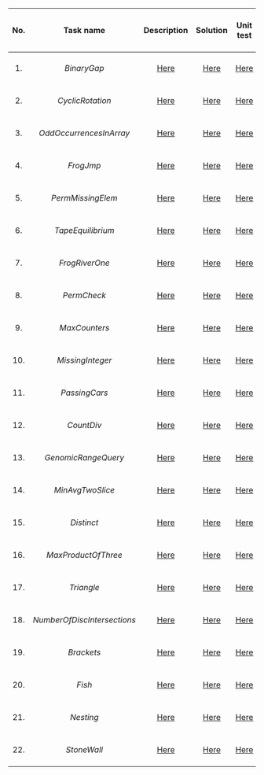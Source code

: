 | No. |          Task name          |                                         Description                                          |                                                           Solution                                                            |                                                             Unit test                                                             | Correctness / Performance / Score |
|:---:|:---------------------------:|:--------------------------------------------------------------------------------------------:|:-----------------------------------------------------------------------------------------------------------------------------:|:---------------------------------------------------------------------------------------------------------------------------------:|:---------------------------------:|
| 1.  |         _BinaryGap_         |        [Here](https://app.codility.com/programmers/lessons/1-iterations/binary_gap/)         |       [Here](https://github.com/msrokaw/algorithmic-tasks/blob/master/src/main/java/lesson1_iterations/BinaryGap.java)        |       [Here](https://github.com/msrokaw/algorithmic-tasks/blob/master/src/test/java/lesson1_iterations/BinaryGapTest.java)        |        100% / 100% / 100%         |
| 2.  |      _CyclicRotation_       |        [Here](https://app.codility.com/programmers/lessons/2-arrays/cyclic_rotation/)        |       [Here](https://github.com/msrokaw/algorithmic-tasks/blob/master/src/main/java/lesson2_arrays/CyclicRotation.java)       |       [Here](https://github.com/msrokaw/algorithmic-tasks/blob/master/src/test/java/lesson2_arrays/CyclicRotationTest.java)       |        100% / 100% / 100%         |
| 3.  |   _OddOccurrencesInArray_   |   [Here](https://app.codility.com/programmers/lessons/2-arrays/odd_occurrences_in_array/)    |   [Here](https://github.com/msrokaw/algorithmic-tasks/blob/master/src/main/java/lesson2_arrays/OddOccurrencesInArray.java)    |   [Here](https://github.com/msrokaw/algorithmic-tasks/blob/master/src/test/java/lesson2_arrays/OddOccurrencesInArrayTest.java)    |        100% / 100% / 100%         |
| 4.  |          _FrogJmp_          |       [Here](https://app.codility.com/programmers/lessons/3-time_complexity/frog_jmp/)       |      [Here](https://github.com/msrokaw/algorithmic-tasks/blob/master/src/main/java/lesson3_timeComplexity/FrogJmp.java)       |      [Here](https://github.com/msrokaw/algorithmic-tasks/blob/master/src/test/java/lesson3_timeComplexity/FrogJmpTest.java)       |        100% / 100% / 100%         |
| 5.  |      _PermMissingElem_      |  [Here](https://app.codility.com/programmers/lessons/3-time_complexity/perm_missing_elem/)   |  [Here](https://github.com/msrokaw/algorithmic-tasks/blob/master/src/main/java/lesson3_timeComplexity/PermMissingElem.java)   |  [Here](https://github.com/msrokaw/algorithmic-tasks/blob/master/src/test/java/lesson3_timeComplexity/PermMissingElemTest.java)   |        100% / 100% / 100%         |
| 6.  |      _TapeEquilibrium_      |   [Here](https://app.codility.com/programmers/lessons/3-time_complexity/tape_equilibrium/)   |  [Here](https://github.com/msrokaw/algorithmic-tasks/blob/master/src/main/java/lesson3_timeComplexity/TapeEquilibrium.java)   |  [Here](https://github.com/msrokaw/algorithmic-tasks/blob/master/src/test/java/lesson3_timeComplexity/TapeEquilibriumTest.java)   |        100% / 100% / 100%         |
| 7.  |       _FrogRiverOne_        |   [Here](https://app.codility.com/programmers/lessons/4-counting_elements/frog_river_one/)   |   [Here](https://github.com/msrokaw/algorithmic-tasks/blob/master/src/main/java/lesson4_countingElements/FrogRiverOne.java)   |   [Here](https://github.com/msrokaw/algorithmic-tasks/blob/master/src/test/java/lesson4_countingElements/FrogRiverOneTest.java)   |        100% / 100% / 100%         |
| 8.  |         _PermCheck_         |     [Here](https://app.codility.com/programmers/lessons/4-counting_elements/perm_check/)     |    [Here](https://github.com/msrokaw/algorithmic-tasks/blob/master/src/main/java/lesson4_countingElements/PermCheck.java)     |    [Here](https://github.com/msrokaw/algorithmic-tasks/blob/master/src/test/java/lesson4_countingElements/PermCheckTest.java)     |        100% / 100% / 100%         |
| 9.  |        _MaxCounters_        |    [Here](https://app.codility.com/programmers/lessons/4-counting_elements/max_counters/)    |   [Here](https://github.com/msrokaw/algorithmic-tasks/blob/master/src/main/java/lesson4_countingElements/MaxCounters.java)    |   [Here](https://github.com/msrokaw/algorithmic-tasks/blob/master/src/test/java/lesson4_countingElements/MaxCountersTest.java)    |        100% / 100% / 100%         |
| 10. |      _MissingInteger_       |  [Here](https://app.codility.com/programmers/lessons/4-counting_elements/missing_integer/)   |  [Here](https://github.com/msrokaw/algorithmic-tasks/blob/master/src/main/java/lesson4_countingElements/MissingInteger.java)  |  [Here](https://github.com/msrokaw/algorithmic-tasks/blob/master/src/test/java/lesson4_countingElements/MissingIntegerTest.java)  |        100% / 100% / 100%         |
| 11. |        _PassingCars_        |       [Here](https://app.codility.com/programmers/lessons/5-prefix_sums/passing_cars/)       |      [Here](https://github.com/msrokaw/algorithmic-tasks/blob/master/src/main/java/lesson5_prefixSums/PassingCars.java)       |      [Here](https://github.com/msrokaw/algorithmic-tasks/blob/master/src/test/java/lesson5_prefixSums/PassingCarsTest.java)       |        100% / 100% / 100%         |
| 12. |         _CountDiv_          |        [Here](https://app.codility.com/programmers/lessons/5-prefix_sums/count_div/)         |        [Here](https://github.com/msrokaw/algorithmic-tasks/blob/master/src/main/java/lesson5_prefixSums/CountDiv.java)        |        [Here](https://github.com/msrokaw/algorithmic-tasks/blob/master/src/test/java/lesson5_prefixSums/CountDivTest.java)        |        100% / 100% / 100%         |
| 13. |     _GenomicRangeQuery_     |   [Here](https://app.codility.com/programmers/lessons/5-prefix_sums/genomic_range_query/)    |   [Here](https://github.com/msrokaw/algorithmic-tasks/blob/master/src/main/java/lesson5_prefixSums/GenomicRangeQuery.java)    |   [Here](https://github.com/msrokaw/algorithmic-tasks/blob/master/src/test/java/lesson5_prefixSums/GenomicRangeQueryTest.java)    |        100% / 100% / 100%         |
| 14. |      _MinAvgTwoSlice_       |    [Here](https://app.codility.com/programmers/lessons/5-prefix_sums/min_avg_two_slice/)     |     [Here](https://github.com/msrokaw/algorithmic-tasks/blob/master/src/main/java/lesson5_prefixSums/MinAvgTwoSlice.java)     |     [Here](https://github.com/msrokaw/algorithmic-tasks/blob/master/src/test/java/lesson5_prefixSums/MinAvgTwoSliceTest.java)     |        100% / 100% / 100%         |
| 15. |         _Distinct_          |           [Here](https://app.codility.com/programmers/lessons/6-sorting/distinct/)           |         [Here](https://github.com/msrokaw/algorithmic-tasks/blob/master/src/main/java/lesson6_sorting/Distinct.java)          |         [Here](https://github.com/msrokaw/algorithmic-tasks/blob/master/src/test/java/lesson6_sorting/DistinctTest.java)          |        100% / 100% / 100%         |
| 16. |     _MaxProductOfThree_     |     [Here](https://app.codility.com/programmers/lessons/6-sorting/max_product_of_three/)     |     [Here](https://github.com/msrokaw/algorithmic-tasks/blob/master/src/main/java/lesson6_sorting/MaxProductOfThree.java)     |     [Here](https://github.com/msrokaw/algorithmic-tasks/blob/master/src/test/java/lesson6_sorting/MaxProductOfThreeTest.java)     |        100% / 100% / 100%         |
| 17. |         _Triangle_          |           [Here](https://app.codility.com/programmers/lessons/6-sorting/triangle/)           |         [Here](https://github.com/msrokaw/algorithmic-tasks/blob/master/src/main/java/lesson6_sorting/Triangle.java)          |         [Here](https://github.com/msrokaw/algorithmic-tasks/blob/master/src/test/java/lesson6_sorting/TriangleTest.java)          |        100% / 100% / 100%         |
| 18. | _NumberOfDiscIntersections_ | [Here](https://app.codility.com/programmers/lessons/6-sorting/number_of_disc_intersections/) | [Here](https://github.com/msrokaw/algorithmic-tasks/blob/master/src/main/java/lesson6_sorting/NumberOfDiscIntersections.java) | [Here](https://github.com/msrokaw/algorithmic-tasks/blob/master/src/test/java/lesson6_sorting/NumberOfDiscIntersectionsTest.java) |        100% / 100% / 100%         |
| 19. |         _Brackets_          |      [Here](https://app.codility.com/programmers/lessons/7-stacks_and_queues/brackets/)      |     [Here](https://github.com/msrokaw/algorithmic-tasks/blob/master/src/main/java/lesson7_stacksAndQueues/Brackets.java)      |     [Here](https://github.com/msrokaw/algorithmic-tasks/blob/master/src/test/java/lesson7_stacksAndQueues/BracketsTest.java)      |        100% / 100% / 100%         |
| 20. |           _Fish_            |        [Here](https://app.codility.com/programmers/lessons/7-stacks_and_queues/fish/)        |       [Here](https://github.com/msrokaw/algorithmic-tasks/blob/master/src/test/java/lesson7_stacksAndQueues/Fish.java)        |       [Here](https://github.com/msrokaw/algorithmic-tasks/blob/master/src/test/java/lesson7_stacksAndQueues/FishTest.java)        |        100% / 100% / 100%         |
| 21. |          _Nesting_          |      [Here](https://app.codility.com/programmers/lessons/7-stacks_and_queues/nesting/)       |      [Here](https://github.com/msrokaw/algorithmic-tasks/blob/master/src/main/java/lesson7_stacksAndQueues/Nesting.java)      |      [Here](https://github.com/msrokaw/algorithmic-tasks/blob/master/src/test/java/lesson7_stacksAndQueues/NestingTest.java)      |        100% / 100% / 100%         |
| 22. |         _StoneWall_         |     [Here](https://app.codility.com/programmers/lessons/7-stacks_and_queues/stone_wall/)     |     [Here](https://github.com/msrokaw/algorithmic-tasks/blob/master/src/main/java/lesson7_stacksAndQueues/StoneWall.java)     |     [Here](https://github.com/msrokaw/algorithmic-tasks/blob/master/src/test/java/lesson7_stacksAndQueues/StoneWallTest.java)     |        100% / 100% / 100%         |